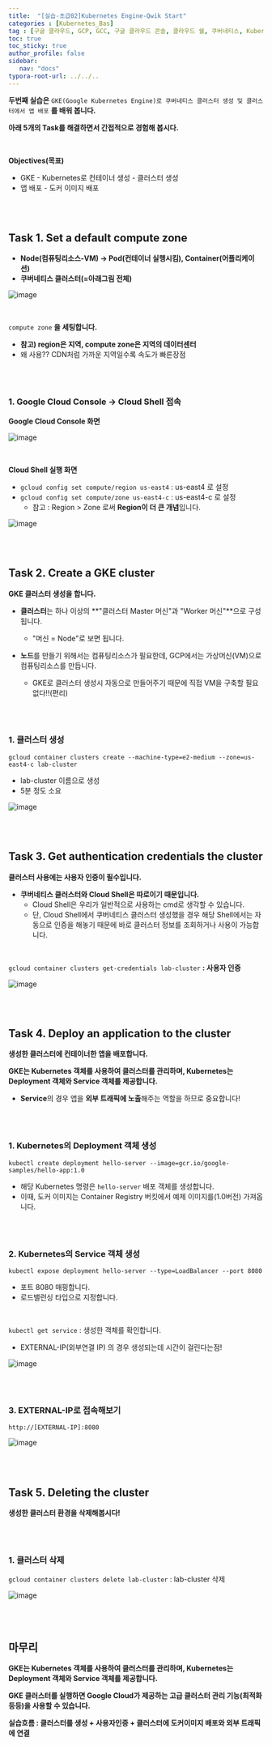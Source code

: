 ```yaml
---
title:  "[실습-초급02]Kubernetes Engine-Qwik Start"
categories : [Kubernetes_Bas]
tag : [구글 클라우드, GCP, GCC, 구글 클라우드 콘솔, 클라우드 쉘, 쿠버네티스, Kubernetes, 구글 클라우드 스터디 잼, 스터디 잼 초급]
toc: true
toc_sticky: true
author_profile: false
sidebar:
   nav: "docs"
typora-root-url: ../../..
---
```




**두번째 실습은** `GKE(Google Kubernetes Engine)로 쿠버네티스 클러스터 생성 및 클러스터에서 앱 배포` **를 배워 봅니다.**

**아래 5개의 Task를 해결하면서 간접적으로 경험해 봅시다.**

<br>

**Objectives(목표)**

* GKE - Kubernetes로 컨테이너 생성 - 클러스터 생성
* 앱 배포 - 도커 이미지 배포

<br>

<br>

## Task 1. Set a default compute zone

* **Node(컴퓨팅리소스-VM) -> Pod(컨테이너 실행시킴), Container(어플리케이션)**
* **쿠버네티스 클러스터(=아래그림 전체)**

![image](https://github.com/BH946/bh946.github.io/assets/80165014/c68de552-2acf-429e-a82a-22f8c56fdff1) 

<br>

`compute zone` **을 세팅합니다.**

* **참고) region은 지역, compute zone은 지역의 데이터센터**
* 왜 사용?? CDN처럼 가까운 지역일수록 속도가 빠른장점

<br><br>

### 1. Google Cloud Console -> Cloud Shell 접속

**Google Cloud Console 화면**

![image](https://github.com/user-attachments/assets/416e3c00-9c47-43dc-8137-9fbfb04e8811) 

<br>

**Cloud Shell 실행 화면**

* `gcloud config set compute/region us-east4` : us-east4 로 설정
* `gcloud config set compute/zone us-east4-c` : us-east4-c 로 설정
  * 참고 : Region > Zone 로써 **Region이 더 큰 개념**입니다.


![image](https://github.com/BH946/bh946.github.io/assets/80165014/e007bb18-15e7-408c-8665-7d9c5f516aeb) 

<br>

<br>

## Task 2. Create a GKE cluster

**GKE 클러스터 생성을 합니다.**

* **클러스터**는 하나 이상의 **"클러스터 Master 머신"과 "Worker 머신"**으로 구성됩니다.
  * "머신 = Node"로 보면 됩니다.

* **노드**를 만들기 위해서는 컴퓨팅리소스가 필요한데, GCP에서는 가상머신(VM)으로 컴퓨팅리소스를 만듭니다.
  * GKE로 클러스터 생성시 자동으로 만들어주기 때문에 직접 VM을 구축할 필요없다!!(편리)

<br><br>

### 1. 클러스터 생성

`gcloud container clusters create --machine-type=e2-medium --zone=us-east4-c lab-cluster`

* lab-cluster 이름으로 생성
* 5분 정도 소요

![image](https://github.com/BH946/bh946.github.io/assets/80165014/ef6d343f-ff73-4853-bffd-26a99daf53d0)  

<br>

<br>

## Task 3. Get authentication credentials the cluster

**클러스터 사용에는 사용자 인증이 필수입니다.**

* **쿠버네티스 클러스터와 Cloud Shell은 따로이기 때문입니다.**
  * Cloud Shell은 우리가 일반적으로 사용하는 cmd로 생각할 수 있습니다.
  * 단, Cloud Shell에서 쿠버네티스 클러스터 생성했을 경우 해당 Shell에서는 자동으로 인증을 해놓기 때문에 바로 클러스터 정보를 조회하거나 사용이 가능합니다.

<br>

`gcloud container clusters get-credentials lab-cluster` **: 사용자 인증**

![image](https://github.com/BH946/bh946.github.io/assets/80165014/8651fd3c-7286-4bb2-aff7-76c022d23818) 

<br>

<br>

## Task 4. Deploy an application to the cluster

**생성한 클러스터에 컨테이너한 앱을 배포합니다.**

**GKE는 Kubernetes 객체를 사용하여 클러스터를 관리하며, Kubernetes는 Deployment 객체와 Service 객체를 제공합니다.**

* **Service**의 경우 앱을 **외부 트래픽에 노출**해주는 역할을 하므로 중요합니다!

<br><br>

### 1. Kubernetes의 Deployment 객체 생성

`kubectl create deployment hello-server --image=gcr.io/google-samples/hello-app:1.0`

* 해당 Kubernetes 명령은 `hello-server` 배포 객체를 생성합니다.
* 이때, 도커 이미지는 Container Registry 버킷에서 예제 이미지를(1.0버전) 가져옵니다. 

<br><br>

### 2. Kubernetes의 Service 객체 생성

`kubectl expose deployment hello-server --type=LoadBalancer --port 8080`

* 포트 8080 매핑합니다.
* 로드밸런싱 타입으로 지정합니다.

<br>

`kubectl get service` : 생성한 객체를 확인합니다.

* EXTERNAL-IP(외부연결 IP) 의 경우 생성되는데 시간이 걸린다는점!

![image](https://github.com/BH946/bh946.github.io/assets/80165014/a39bde73-ef10-4441-a7ed-baaa2371afcc) 

<br><br>

### 3. EXTERNAL-IP로 접속해보기

`http://[EXTERNAL-IP]:8080`

![image](https://github.com/BH946/bh946.github.io/assets/80165014/848a486c-0403-474e-8068-bd9a787be456) 

<br>

<br>

##  Task 5. Deleting the cluster

**생성한 클러스터 환경을 삭제해봅시다!**

<br><br>

### 1. 클러스터 삭제

`gcloud container clusters delete lab-cluster` : lab-cluster 삭제

![image](https://github.com/BH946/bh946.github.io/assets/80165014/c7f8720b-95f1-496b-8426-5bff1c168a44) 

<br>

<br>

## 마무리

**GKE는 Kubernetes 객체를 사용하여 클러스터를 관리하며, Kubernetes는 Deployment 객체와 Service 객체를 제공합니다.**

**GKE 클러스터를 실행하면 Google Cloud가 제공하는 고급 클러스터 관리 기능(최적화 등등)을 사용할 수 있습니다.**

**실습흐름 : 클러스터를 생성 + 사용자인증 + 클러스터에 도커이미지 배포와 외부 트래픽에 연결**
